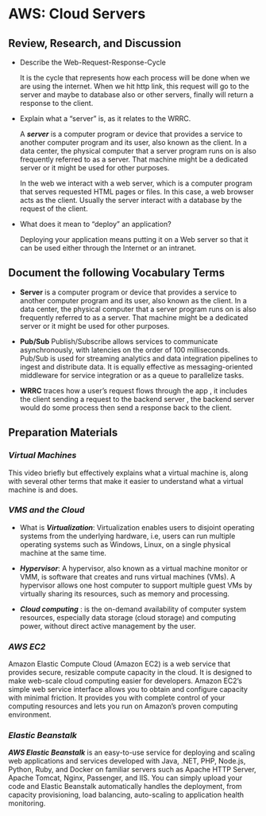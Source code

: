# AWS: Cloud Servers

## Review, Research, and Discussion

- Describe the Web-Request-Response-Cycle

  It is the cycle that represents how each process will be done when we are using the internet. When we hit http link, this request will go to the server and maybe to database also or other servers, finally will return a response to the client.

- Explain what a “server” is, as it relates to the WRRC.

  A ***server*** is a computer program or device that provides a service to another computer program and its user, also known as the client. In a data center, the physical computer that a server program runs on is also frequently referred to as a server. That machine might be a dedicated server or it might be used for other purposes.

  In the web we interact with a web server, which is a computer program that serves requested HTML pages or files. In this case, a web browser acts as the client. Usually the server interact with a database by the request of the client.

- What does it mean to “deploy” an application?

  Deploying your application means putting it on a Web server so that it can be used either through the Internet or an intranet.

## Document the following Vocabulary Terms

- **Server** is a computer program or device that provides a service to another computer program and its user, also known as the client. In a data center, the physical computer that a server program runs on is also frequently referred to as a server. That machine might be a dedicated server or it might be used for other purposes.

- **Pub/Sub** Publish/Subscribe allows services to communicate asynchronously, with latencies on the order of 100 milliseconds. Pub/Sub is used for streaming analytics and data integration pipelines to ingest and distribute data. It is equally effective as messaging-oriented middleware for service integration or as a queue to parallelize tasks.

- **WRRC** traces how a user’s request flows through the app , it includes the client sending a request to the backend server , the backend server would do some process then send a response back to the client.

## Preparation Materials

### *Virtual Machines*

  This video briefly but effectively explains what a virtual machine is, along with several other terms that make it easier to understand what a virtual machine is and does.

### *VMS and the Cloud*

  - What is ***Virtualization***: Virtualization enables users to disjoint operating systems from the underlying hardware, i.e, users can run multiple operating systems such as Windows, Linux, on a single physical machine at the same time.

  - ***Hypervisor***: A hypervisor, also known as a virtual machine monitor or VMM, is software that creates and runs virtual machines (VMs). A hypervisor allows one host computer to support multiple guest VMs by virtually sharing its resources, such as memory and processing.

  - ***Cloud computing*** : is the on-demand availability of computer system resources, especially data storage (cloud storage) and computing power, without direct active management by the user.

### *AWS EC2*

  Amazon Elastic Compute Cloud (Amazon EC2) is a web service that provides secure, resizable compute capacity in the cloud. It is designed to make web-scale cloud computing easier for developers. Amazon EC2’s simple web service interface allows you to obtain and configure capacity with minimal friction. It provides you with complete control of your computing resources and lets you run on Amazon’s proven computing environment.

### *Elastic Beanstalk*

  ***AWS Elastic Beanstalk*** is an easy-to-use service for deploying and scaling web applications and services developed with Java, .NET, PHP, Node.js, Python, Ruby, and Docker on familiar servers such as Apache HTTP Server, Apache Tomcat, Nginx, Passenger, and IIS. You can simply upload your code and Elastic Beanstalk automatically handles the deployment, from capacity provisioning, load balancing, auto-scaling to application health monitoring.

